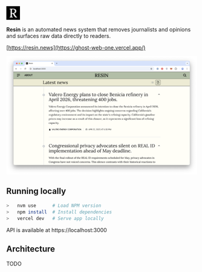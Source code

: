 <img src="assets/icon.png" width="36px">

**Resin** is an automated news system that removes journalists and opinions and surfaces raw data directly to readers.

[https://resin.news](https://ghost-web-one.vercel.app/)

<img src="assets/preview.png">

## Running locally

```bash
>   nvm use      # Load NPM version
>   npm install  # Install dependencies
>   vercel dev   # Serve app locally
```

API is available at https://localhost:3000

## Architecture

TODO
